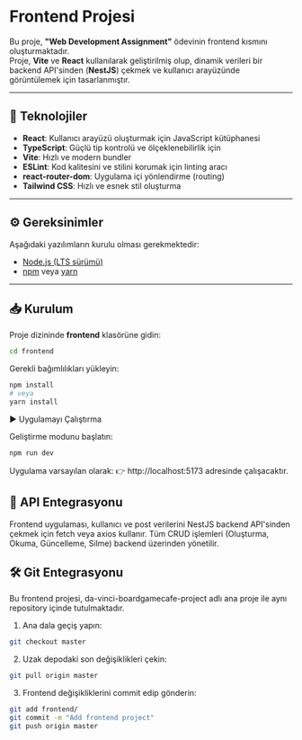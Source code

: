 # Frontend Projesi

Bu proje, **"Web Development Assignment"** ödevinin frontend kısmını oluşturmaktadır.  
Proje, **Vite** ve **React** kullanılarak geliştirilmiş olup, dinamik verileri bir backend API'sinden (**NestJS**) çekmek ve kullanıcı arayüzünde görüntülemek için tasarlanmıştır.

---

## 🚀 Teknolojiler
- **React**: Kullanıcı arayüzü oluşturmak için JavaScript kütüphanesi  
- **TypeScript**: Güçlü tip kontrolü ve ölçeklenebilirlik için  
- **Vite**: Hızlı ve modern bundler  
- **ESLint**: Kod kalitesini ve stilini korumak için linting aracı  
- **react-router-dom**: Uygulama içi yönlendirme (routing)  
- **Tailwind CSS**: Hızlı ve esnek stil oluşturma  

---

## ⚙️ Gereksinimler
Aşağıdaki yazılımların kurulu olması gerekmektedir:
- [Node.js (LTS sürümü)](https://nodejs.org/)
- [npm](https://www.npmjs.com/) veya [yarn](https://yarnpkg.com/)

---

## 📥 Kurulum
Proje dizininde **frontend** klasörüne gidin:

```bash
cd frontend
```

Gerekli bağımlılıkları yükleyin:

```bash
npm install
# veya
yarn install
```

▶️ Uygulamayı Çalıştırma

Geliştirme modunu başlatın:

```bash
npm run dev
```

<p>Uygulama varsayılan olarak:
👉 http://localhost:5173
 adresinde çalışacaktır.</p>
 

<h2>🔗 API Entegrasyonu</h2>

Frontend uygulaması, kullanıcı ve post verilerini NestJS backend API'sinden çekmek için fetch veya axios kullanır.
Tüm CRUD işlemleri (Oluşturma, Okuma, Güncelleme, Silme) backend üzerinden yönetilir.


<h2>🛠️ Git Entegrasyonu</h2>

Bu frontend projesi, da-vinci-boardgamecafe-project adlı ana proje ile aynı repository içinde tutulmaktadır.

1. Ana dala geçiş yapın:
   
```bash
git checkout master
```

2. Uzak depodaki son değişiklikleri çekin:

```bash
git pull origin master
```

3. Frontend değişikliklerini commit edip gönderin:

```bash
git add frontend/
git commit -m "Add frontend project"
git push origin master
```
